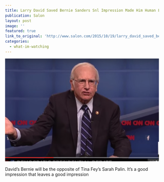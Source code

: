 ```yaml
---
title: Larry David Saved Bernie Sanders Snl Impression Made Him Human Likable  After a Rough Debate With Hillary Clinton
publication: Salon
layout: post
image: ''
featured: true
link_to_original: 'http://www.salon.com/2015/10/19/larry_david_saved_bernie_sanders_snl_impression_made_him_human_likable_after_a_rough_debate_with_hillary_clinton/'
categories:
  - what-im-watching
---
```


![](/uploads/versions/screen-shot-2015-10-18-at-11.22.23-pm-620x412---x----620-412x---.png)

David’s Bernie will be the opposite of Tina Fey’s Sarah Palin. It’s a good impression that leaves a good impression

&nbsp;